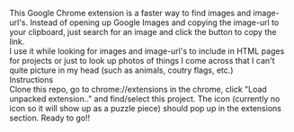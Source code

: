 This Google Chrome extension is a faster way to find images and image-url's. Instead of opening up Google Images and copying the image-url to your clipboard, just search for an image and click the button to copy the link.<br>I use it while looking for images and image-url's to include in HTML pages for projects or just to look up photos of things I come across that I can't quite picture in my head (such as animals, coutry flags, etc.)<br>
Instructions<br>
Clone this repo, go to chrome://extensions in the chrome, click "Load unpacked extension.." and find/select this project. The icon (currently no icon so it will show up as a puzzle piece) should pop up in the extensions section. Ready to go!! 